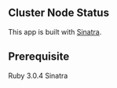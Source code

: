 ## Cluster Node Status

This app is built with [Sinatra](https://sinatrarb.com/). 

## Prerequisite

Ruby 3.0.4
Sinatra



